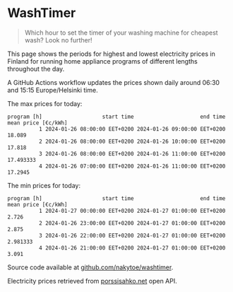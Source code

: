 
# WashTimer

> Which hour to set the timer of your washing machine for cheapest wash? Look no further!

This page shows the periods for highest and lowest electricity prices in Finland 
for running home appliance programs of different lengths throughout the day. 

A GitHub Actions workflow updates the prices shown daily around 06:30 and 15:15 Europe/Helsinki time.

The max prices for today:

	program [h]                   start time                     end time mean price [€c/kWh]
	          1 2024-01-26 08:00:00 EET+0200 2024-01-26 09:00:00 EET+0200              18.089
	          2 2024-01-26 08:00:00 EET+0200 2024-01-26 10:00:00 EET+0200              17.818
	          3 2024-01-26 08:00:00 EET+0200 2024-01-26 11:00:00 EET+0200           17.493333
	          4 2024-01-26 07:00:00 EET+0200 2024-01-26 11:00:00 EET+0200             17.2945

The min prices for today:

	program [h]                   start time                     end time mean price [€c/kWh]
	          1 2024-01-27 00:00:00 EET+0200 2024-01-27 01:00:00 EET+0200               2.726
	          2 2024-01-26 23:00:00 EET+0200 2024-01-27 01:00:00 EET+0200               2.875
	          3 2024-01-26 22:00:00 EET+0200 2024-01-27 01:00:00 EET+0200            2.981333
	          4 2024-01-26 21:00:00 EET+0200 2024-01-27 01:00:00 EET+0200               3.091


Source code available at [github.com/nakytoe/washtimer](https://github.com/nakytoe/washtimer).

Electricity prices retrieved from [porssisahko.net](https://porssisahko.net/api) open API.

